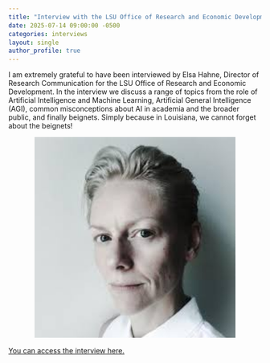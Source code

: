 ```yaml
---
title: "Interview with the LSU Office of Research and Economic Development"
date: 2025-07-14 09:00:00 -0500
categories: interviews
layout: single
author_profile: true
---
```


I am extremely grateful to have been interviewed by Elsa Hahne, Director of Research Communication for the LSU Office of Research and Economic Development. In the interview we discuss a range of topics from the role of Artificial Intelligence and Machine Learning, Artificial General Intelligence (AGI), common misconceptions about AI in academia and the broader public, and finally beignets. Simply because in Louisiana, we cannot forget about the beignets!

<p align="center">
    <img src="/images/elsa_hahne.jpeg" alt="Elsa Hahne, Director of Research Communication at the LSU Office of Research and Economic Development." width="400" />
</p>

[You can access the interview here.](https://www.lsu.edu/blog/2025/07/meet-keith-mills.php)